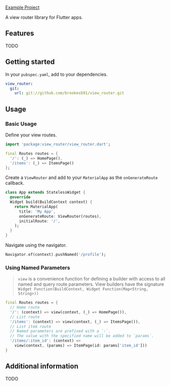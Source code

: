 [Example Project](https://github.com/brookesb91/view_router_demo)

A view router library for Flutter apps.

## Features

TODO

## Getting started

In your `pubspec.yaml`, add to your dependencies.

```yaml
view_router:
  git:
    url: git://github.com/brookesb91/view_router.git
```

## Usage

### Basic Usage

Define your view routes.

```dart
import 'package:view_router/view_router.dart';

final Routes routes = {
  '/': (_) => HomePage(),
  '/items': (_) => ItemsPage()
};
```

Create a `ViewRouter` and add to your `MaterialApp` as the `onGenerateRoute` callback.

```dart
class App extends StatelessWidget {
  @override
  Widget build(BuildContext context) {
    return MaterialApp(
      title: 'My App',
      onGenerateRoute: ViewRouter(routes),
      initialRoute: '/',
    );
  }
}
```

Navigate using the navigator.

```dart
Navigator.of(context).pushNamed('/profile');
```

### Using Named Parameters

> `view` is a convenience function for defining a builder with access to all named and query route parameters. View builders have the signature `Widget Function(BuildContext, Widget Function(Map<String, String>))`

```dart
final Routes routes = {
  // Home route
  '/': (context) => view(context, (_) => HomePage()),
  // List route
  '/items': (context) => view(context, (_) => ItemsPage()),
  // List item route
  // Named parameters are prefixed with a `:`.
  // The value with the specified name will be added to `params`.
  '/items/:item_id': (context) =>
    view(context, (params) => ItemPage(id: params['item_id']))
}
```

## Additional information

TODO
